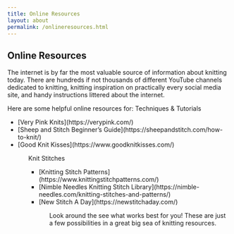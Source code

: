 ```yaml
---
title: Online Resources
layout: about
permalink: /onlineresources.html
---
```


## Online Resources
The internet is by far the most valuable source of information about knitting today. There are hundreds if not thousands of different YouTube channels dedicated to knitting, knitting inspiration on practically every social media site, and handy instructions littered about the internet. 

Here are some helpful online resources for: 
Techniques & Tutorials
<ul>
<li>[Very Pink Knits](https://verypink.com/)</li> 
<li>[Sheep and Stitch Beginner’s Guide](https://sheepandstitch.com/how-to-knit/)</li>
<li>[Good Knit Kisses](https://www.goodknitkisses.com/)</li> 
<ul>
Knit Stitches
<ul>
<li>[Knitting Stitch Patterns](https://www.knittingstitchpatterns.com/)</li>
<li>[Nimble Needles Knitting Stitch Library](https://nimble-needles.com/knitting-stitches-and-patterns/)</li> 
<li>[New Stitch A Day](https://newstitchaday.com/)</li> 
<ul>
Look around the see what works best for you! These are just a few possibilities in a great big sea of knitting resources. 
